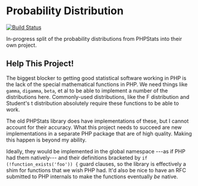 Probability Distribution
========================

[![Build Status](https://api.travis-ci.org/repositories/mcordingley/ProbabilityDistribution.svg)](https://travis-ci.org/mcordingley/ProbabilityDistribution)

In-progress split of the probability distributions from PHPStats into their own
project.

## Help This Project!

The biggest blocker to getting good statistical software working in PHP is the
lack of the special mathematical functions in PHP. We need things like `gamma`,
`digamma`, `beta`, et al to be able to implement a number of the distributions
here. Commonly-used distributions, like the F distribution and Student's t
distribution absolutely require these functions to be able to work.

The old PHPStats library does have implementations of these, but I cannot
account for their accuracy. What this project needs to succeed are new
implementations in a separate PHP package that are of high quality. Making this
happen is beyond my ability.

Ideally, they would be implemented in the global namespace ---as if PHP had them
natively--- and their definitions bracketed by `if (!function_exists('foo')) {`
guard clauses, so the library is effectively a shim for functions that we wish
PHP had. It'd also be nice to have an RFC submitted to PHP internals to make the
functions eventually _be_ native.